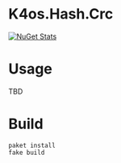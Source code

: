 # K4os.Hash.Crc

[![NuGet Stats](https://img.shields.io/nuget/v/K4os.Hash.Crc.svg)](https://www.nuget.org/packages/K4os.Hash.Crc)

# Usage

TBD

# Build

```shell
paket install
fake build
```
